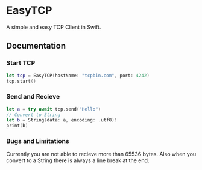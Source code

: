 # EasyTCP

A simple and easy TCP Client in Swift.

## Documentation

### Start TCP

```swift
let tcp = EasyTCP(hostName: "tcpbin.com", port: 4242)
tcp.start()
```

### Send and Recieve

```swift
let a = try await tcp.send("Hello")
// Convert to String
let b = String(data: a, encoding: .utf8)!
print(b)
```

### Bugs and Limitations

Currently you are not able to recieve more than 65536 bytes. Also when you convert to a String there is always a line break at the end.
